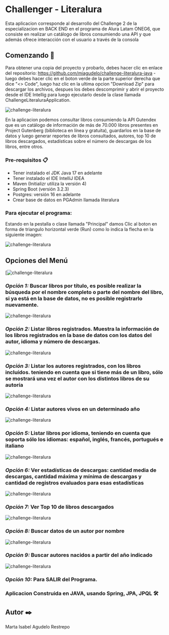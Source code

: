 # Challenger - Literalura

Esta aplicacion corresponde al desarrollo del Challenge 2 de la especializacion en BACK END en el programa de Alura Latam ONEG6, que consiste en realizar un catálogo de libros consumiendo una API y que además ofrece interacción con el usuario a través de la consola

## Comenzando 🚀

Para obtener una copia del proyecto y probarlo, debes hacer clic en enlace del repositorio: https://github.com/miagudelo/challenge-literalura-java  - luego debes hacer clic en el boton verde de la parte superior derecha que dice "<> Code", luego haz clic en la ultima opcion "Download Zip" para descargar los archivos, despues los debes descomprimir y abrir el proyecto desde el IDE Intellig para luego ejecutarlo desde la clase llamada ChallengeLiteraluraApplication.

![challenge-literalura](https://i.postimg.cc/K89gvdr0/Presentacion-programa.jpg)


En la aplicacion podemos consultar libros consumiendo la API Gutendex  que es un catálogo de información de más de 70.000 libros presentes en Project Gutenberg (biblioteca en línea y gratuita), guardarlos en la base de datos y luego generar reportes de libros consultados, autores, top 10 de libros descargados, estadísticas sobre el número de descargas de los libros, entre otros.


### Pre-requisitos 📋

- Tener instalado el JDK Java 17 en adelante
- Tener instalado el IDE IntelliJ IDEA
- Maven (Initializr utiliza la versión 4)
- Spring Boot (versión 3.2.3)
- Postgres: versión 16 en adelante
- Crear base de datos en PGAdmin llamada literalura

### Para ejecutar el programa:
 Estando en la pestalla o clase llamada "Principal" damos Clic al boton en forma de triangulo horizontal verde (Run) como lo indica la flecha en la siguiente imagen:

![challenge-literalura](https://i.postimg.cc/m2fYvf8M/Ejecucion-programa.jpg)


## Opciones del Menú
[![challenge-literalura](https://i.postimg.cc/brpXD6vy/menu.jpg)


### *Opción 1:* Buscar libros por título, es posible realizar la búsqueda por el nombre completo o parte del nombre del libro, si ya está en la base de datos, no es posible registrarlo nuevamente.
![challenge-literalura](https://i.postimg.cc/25y4Qv6n/opcion1.jpg)

### *Opción 2:* Listar libros registrados. Muestra la información de los libros registrados en la base de datos con los datos del autor, idioma y número de descargas.
![challenge-literalura](https://i.postimg.cc/kGv63XGn/opcion2.jpg)

### *Opción 3:* Listar los autores registrados, con los libros incluídos. teniendo en cuenta que si tiene más de un libro, sólo se mostrará una vez el autor con los distintos libros de su autoría
![challenge-literalura](https://i.postimg.cc/NGDjcnbf/opcion3.jpg)

### *Opción 4:* Listar autores vivos en un determinado año
![challenge-literalura](https://i.postimg.cc/sD8yfCWy/opcion-4.jpg)

### *Opción 5:* Listar libros por idioma, teniendo en cuenta que soporta sólo los idiomas: español, inglés, francés, portugués e italiano
![challenge-literalura](https://i.postimg.cc/YCnXBtLf/opcion5.jpg)

### *Opción 6:* Ver estadísticas de descargas: cantidad media de descargas, cantidad máxima y mínima de descargas y cantidad de registros evaluados para esas estadísticas
![challenge-literalura](https://i.postimg.cc/vBQD7wXk/opcion6.jpg)

### *Opción 7:* Ver Top 10 de libros descargados
![challenge-literalura](https://i.postimg.cc/bvvwd9Jf/opcion7.jpg)

### *Opción 8:* Buscar datos de un autor por nombre
![challenge-literalura](https://i.postimg.cc/fL9Z02Qp/opcion8.jpg)

### *Opción 9:* Buscar autores nacidos a partir del año indicado
![challenge-literalura](https://i.postimg.cc/VLjqFmFL/opcion9.jpg)

### *Opción 10:* Para SALIR del Programa.



### Aplicacion Construida en JAVA, usando Spring, JPA, JPQL  🛠️


## Autor ✒️

Marta Isabel Agudelo Restrepo
